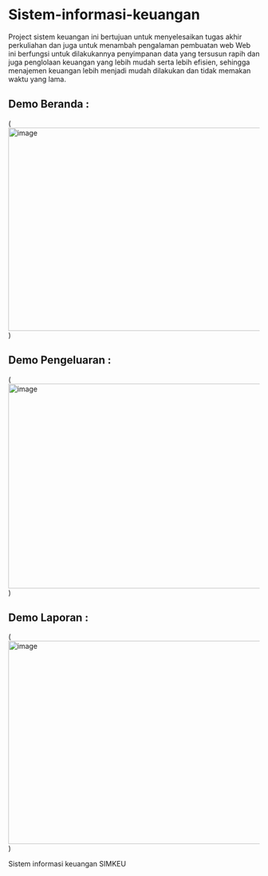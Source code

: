 # Sistem-informasi-keuangan
Project sistem keuangan ini bertujuan untuk menyelesaikan tugas akhir perkuliahan dan juga untuk menambah pengalaman pembuatan web 
Web ini berfungsi untuk dilakukannya penyimpanan data yang tersusun rapih dan juga penglolaan keuangan yang lebih mudah serta lebih efisien, sehingga menajemen keuangan lebih menjadi mudah dilakukan dan tidak memakan waktu yang lama.

## Demo Beranda :

(<img width="869" height="408" alt="image" src="https://github.com/user-attachments/assets/c0f230ef-d5b1-4876-8fcc-d508bdf3dc42" />
)

## Demo Pengeluaran :

(<img width="868" height="411" alt="image" src="https://github.com/user-attachments/assets/f05e2004-44c4-4c99-b709-1aa61e417521" />
)

## 	Demo Laporan :

(<img width="869" height="408" alt="image" src="https://github.com/user-attachments/assets/9f4da95d-044b-4776-9ffc-34c2eca2a319" />
)

Sistem informasi keuangan
SIMKEU


